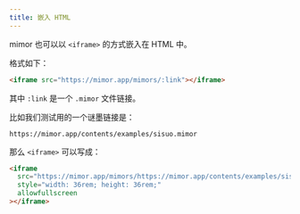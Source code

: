```yaml
---
title: 嵌入 HTML
---
```


mimor 也可以以 `<iframe>` 的方式嵌入在 HTML 中。

格式如下：

```html
<iframe src="https://mimor.app/mimors/:link"></iframe>
```

其中 `:link` 是一个 `.mimor` 文件链接。

比如我们测试用的一个谜墨链接是：

`https://mimor.app/contents/examples/sisuo.mimor`

那么 `<iframe>` 可以写成：

```html
<iframe
  src="https://mimor.app/mimors/https://mimor.app/contents/examples/sisuo.mimor"
  style="width: 36rem; height: 36rem;"
  allowfullscreen
></iframe>
```
